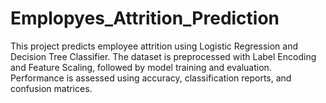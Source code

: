 # Emplopyes_Attrition_Prediction
This project predicts employee attrition using Logistic Regression and Decision Tree Classifier. The dataset is preprocessed with Label Encoding and Feature Scaling, followed by model training and evaluation. Performance is assessed using accuracy, classification reports, and confusion matrices.
